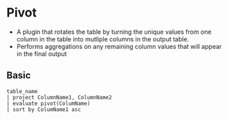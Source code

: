 # Pivot

- A plugin that rotates the table by turning the unique values from one column in the table into mutliple columns in the output table.
- Performs aggregations on any remaining column values that will appear in the final output

## Basic

```KQL
table_name
| project ColumnName1, ColumnName2
| evaluate pivot(ColumName)
| sort by ColumName1 asc
```

